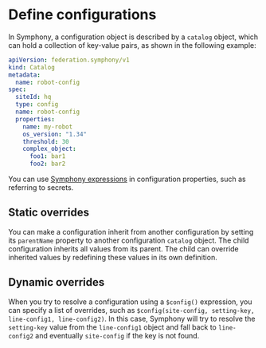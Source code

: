 # Define configurations

In Symphony, a configuration object is described by a `catalog` object, which can hold a collection of key-value pairs, as shown in the following example:

```yaml
apiVersion: federation.symphony/v1
kind: Catalog
metadata:
  name: robot-config
spec:  
  siteId: hq
  type: config
  name: robot-config
  properties:
    name: my-robot
    os_version: "1.34"
    threshold: 30
    complex_object:
      foo1: bar1
      foo2: bar2
```

You can use [Symphony expressions](../concepts/unified-object-model/property-expressions.md) in configuration properties, such as referring to secrets.

## Static overrides

You can make a configuration inherit from another configuration by setting its `parentName` property to another configuration `catalog` object. The child configuration inherits all values from its parent. The child can override inherited values by redefining these values in its own definition.

## Dynamic overrides

When you try to resolve a configuration using a `$config()` expression, you can specify a list of overrides, such as `$config(site-config, setting-key, line-config1, line-config2)`. In this case, Symphony will try to resolve the `setting-key` value from the `line-config1` object and fall back to `line-config2` and eventually `site-config` if the key is not found.